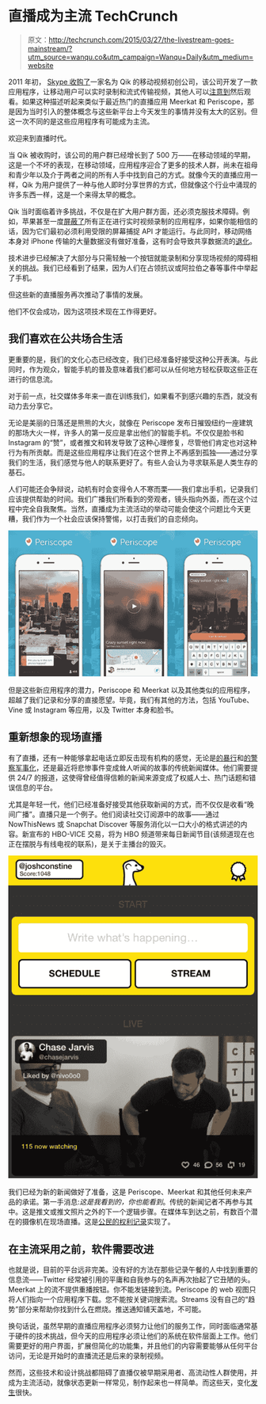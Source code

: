 # 直播成为主流 TechCrunch

> 原文：<http://techcrunch.com/2015/03/27/the-livestream-goes-mainstream/?utm_source=wanqu.co&utm_campaign=Wanqu+Daily&utm_medium=website>

2011 年初， [Skype 收购了](https://beta.techcrunch.com/2011/01/06/confirmed-skype-buys-mobile-video-startup-qik/)一家名为 Qik 的移动视频初创公司，该公司开发了一款应用程序，让移动用户可以实时录制和流式传输视频，其他人可以[注意到](https://beta.techcrunch.com/2009/07/10/qik-launches-push-api-mobile-to-mobile-video-streaming/)然后观看。如果这种描述听起来类似于最近热门的直播应用 Meerkat 和 Periscope，那是因为当时引入的整体概念与这些新平台上今天发生的事情并没有太大的区别。但这一次不同的是这些应用程序有可能成为主流。

欢迎来到直播时代。

当 Qik 被收购时，该公司的用户群已经增长到了 500 万——在移动领域的早期，这是一个不坏的表现，在移动领域，应用程序迎合了更多的技术人群，尚未在祖母和青少年以及介于两者之间的所有人手中找到自己的方式。就像今天的直播应用一样，Qik 为用户提供了一种与他人即时分享世界的方式，但就像这个行业中涌现的许多东西一样，这是一个来得太早的概念。

Qik 当时面临着许多挑战，不仅是在扩大用户群方面，还必须克服技术障碍。例如，苹果甚至一度[屏蔽了](http://www.beta.techcrunch.com/2009/06/10/looking-forward-to-streaming-live-video-from-your-iphone-3g-s-not-so-fast/)所有正在进行实时视频录制的应用程序，如果你能相信的话，因为它们最初必须利用受限的屏幕捕捉 API 才能运行。与此同时，移动网络本身对 iPhone 传输的大量数据没有做好准备，这有时会导致共享数据流的[退化](https://beta.techcrunch.com/2009/12/23/qik-iphone-app-2/)。

技术进步已经解决了大部分与只需轻触一个按钮就能录制和分享现场视频的障碍相关的挑战。我们已经看到了结果，因为人们在占领抗议或阿拉伯之春等事件中举起了手机。

但这些新的直播服务再次推动了事情的发展。

他们不仅会成功，因为这项技术现在工作得更好。

## 我们喜欢在公共场合生活

更重要的是，我们的文化心态已经改变，我们已经准备好接受这种公开表演。与此同时，作为观众，智能手机的普及意味着我们都可以从任何地方轻松获取这些正在进行的信息流。

对于前一点，社交媒体多年来一直在训练我们，如果看不到感兴趣的东西，就没有动力去分享它。

无论是美丽的日落还是熊熊的大火，就像在 Periscope 发布日摧毁纽约一座建筑的那场大火一样，许多人的第一反应是拿出他们的智能手机。不仅仅是脸书和 Instagram 的“赞”，或者推文和转发导致了这种心理修复，尽管他们肯定也对这种行为有所贡献。而是这些应用程序让我们在这个世界上不再感到孤独——通过分享我们的生活，我们感觉与他人的联系更好了。有些人会认为寻求联系是人类生存的基石。

人们可能还会争辩说，动机有时会变得令人不寒而栗——我们拿出手机，记录我们应该提供帮助的时间。我们广播我们所看到的旁观者，镜头指向外面，而在这个过程中完全自我聚焦。当然，直播成为主流活动的举动可能会使这个问题比今天更糟，我们作为一个社会应该保持警惕，以打击我们的自恋倾向。

![periscope1](img/fe2c408fb1f61fcc6f771bbf2946b074.png)

但是这些新应用程序的潜力，Periscope 和 Meerkat 以及其他类似的应用程序，超越了我们记录和分享的直接愿望。毕竟，我们有其他的方法，包括 YouTube、Vine 或 Instagram 等应用，以及 Twitter 本身和脸书。

## 重新想象的现场直播

有了直播，还有一种能够拿起电话立即反击现有机构的感觉，无论是[的暴行](http://www.bloomberg.com/news/articles/2015-03-18/uva-students-plan-protest-over-alleged-police-brutality-against-black-student)和[的警察军事化](https://www.aclu.org/blog/tag/militarization-police)，还是最近将悲惨事件变成耸人听闻的故事的传统新闻媒体。他们需要提供 24/7 的报道，这使得曾经值得信赖的新闻来源变成了权威人士、热门话题和错误信息的平台。

尤其是年轻一代，他们已经准备好接受其他获取新闻的方式，而不仅仅是收看“晚间广播”。直播只是一个例子。他们阅读社交订阅源中的故事——通过 NowThisNews 或 Snapchat Discover 等服务消化以一口大小的格式讲述的内容。新宣布的 HBO-VICE 交易，将为 HBO 频道带来每日新闻节目(该频道现在也正在摆脱与有线电视的联系)，是关于主播台的毁灭。

![Meerkat Home](img/782a4b4ad43c7e43532640eadeddd626.png)

我们已经为新的新闻做好了准备，这是 Periscope、Meerkat 和其他任何未来产品的承诺。第一手消息:*这是我看到的，你也能看到*。传统的新闻记者不再参与其中。这是推文或推文照片之外的下一个逻辑步骤。在媒体车到达之前，有数百个潜在的摄像机在现场直播。这是[公民的权利记录](https://medium.com/@jcstearns/periscope-meerkat-and-the-right-to-record-9a9e4cc0baac)实现了。

## 在主流采用之前，软件需要改进

也就是说，目前的平台远非完美。没有好的方法在那些记录午餐的人中找到重要的信息流——Twitter 经常被引用的平庸和自我参与的名声再次抬起了它丑陋的头。Meerkat 上的流不提供重播按钮。你不能发链接到流。Periscope 的 web 视图只将人们指向一个应用程序下载。您不能按关键词搜索流。Streams 没有自己的“趋势”部分来帮助你找到什么在燃烧。推送通知铺天盖地，不可能。

换句话说，虽然早期的直播应用程序必须努力让他们的服务工作，同时面临通常基于硬件的技术挑战，但今天的应用程序必须让他们的系统在软件层面上工作。他们需要更好的用户界面，扩展但简化的功能集，并且他们的内容需要能够从任何平台访问，无论是开始时的直播流还是后来的录制视频。

然而，这些技术和设计挑战都阻碍了直播仅被早期采用者、高流动性人群使用，并成为主流活动，就像状态更新一样常见，制作起来也一样简单。而这些天，变化[发生](https://beta.techcrunch.com/2015/03/27/hunting-meerkats/)很快。